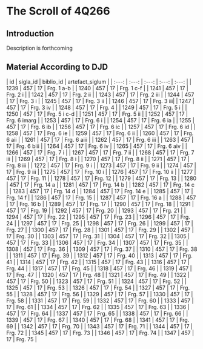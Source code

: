 # The Scroll of 4Q266

## Introduction

Description is forthcoming

## Material According to DJD

| id | sigla_id | biblio_id | artefact_siglum |
| :---: | :---: | :---: | :---: | :---: |
| 1239 | 457 | 17 | Frg. 1 a-b |
| 1240 | 457 | 17 | Frg. 1 c-f |
| 1241 | 457 | 17 | Frg. 2 i |
| 1242 | 457 | 17 | Frg. 2 ii |
| 1243 | 457 | 17 | Frg. 2 iii |
| 1244 | 457 | 17 | Frg. 3 i |
| 1245 | 457 | 17 | Frg. 3 ii | 
| 1246 | 457 | 17 | Frg. 3 iii|
| 1247 | 457 | 17 | Frg. 3 iv |
| 1248 | 457 | 17 | Frg. 4 |
| 1249 | 457 | 17 | Frg. 5 i |
| 1250 | 457 | 17 | Frg. 5 i c-d |
| 1251 | 457 | 17 | Frg. 5 ii |
| 1252 | 457 | 17 | Frg. 6 imarg |
| 1253 | 457 | 17 | Frg. 6 i |
| 1254 | 457 | 17 | Frg. 6 ia |
| 1255 | 457 | 17 | Frg. 6 ib |
| 1256 | 457 | 17 | Frg. 6 ic |
| 1257 | 457 | 17 | Frg. 6 id |
| 1258 | 457 | 17 | Frg. 6 ie |
| 1259 | 457 | 17 | Frg. 6  ii |
| 1260 | 457 | 17 | Frg. 6 aii |
| 1261 | 457 | 17 | Frg. 6 aiii |
| 1262 | 457 | 17 | Frg. 6 iii |
| 1263 | 457 | 17 | Frg. 6 biii |
| 1264 | 457 | 17 | Frg. 6 iv |
| 1265 | 457 | 17 | Frg. 6 aiv |
| 1266 | 457 | 17 | Frg. 7 i |
| 1267 | 457 | 17 | Frg. 7 ii |
| 1268 | 457 | 17 | Frg. 7 iii |
| 1269 | 457 | 17 | Frg. 8 i |
| 1270 | 457 | 17 | Frg. 8 ii |
| 1271 | 457 | 17 | Frg. 8 iii |
| 1272 | 457 | 17 | Frg. 9 i |
| 1273 | 457 | 17 | Frg. 9 ii |
| 1274 | 457 | 17 | Frg. 9 iii |
| 1275 | 457 | 17 | Frg. 10 i |
| 1276 | 457 | 17 | Frg. 10 ii |
| 1277 | 457 | 17 | Frg. 11 |
| 1278 | 457 | 17 | Frg. 12 |
| 1279 | 457 | 17 | Frg. 13 |
| 1280 | 457 | 17 | Frg. 14 a |
| 1281 | 457 | 17 | Frg. 14 b |
| 1282 | 457 | 17 | Frg. 14 c |
| 1283 | 457 | 17 | Frg. 14 d |
| 1284 | 457 | 17 | Frg. 14 e |
| 1285 | 457 | 17 | Frg. 14 f |
| 1286 | 457 | 17 | Frg. 15 |
| 1287 | 457 | 17 | Frg. 16 a |
| 1288 | 457 | 17 | Frg. 16 b |
| 1289 | 457 | 17 | Frg. 17 |
| 1290 | 457 | 17 | Frg. 18 |
| 1291 | 457 | 17 | Frg. 19 |
| 1292 | 457 | 17 | Frg. 20 |
| 1293 | 457 | 17 | Frg. 21 |
| 1294 | 457 | 17 | Frg. 22 |
| 1295 | 457 | 17 | Frg. 23 |
| 1296 | 457 | 17 | Frg. 24 |
| 1297 | 457 | 17 | Frg. 25 |
| 1298 | 457 | 17 | Frg. 26 |
| 1299 | 457 | 17 | Frg. 27 |
| 1300 | 457 | 17 | Frg. 28 |
| 1301 | 457 | 17 | Frg. 29 |
| 1302 | 457 | 17 | Frg. 30 |
| 1303 | 457 | 17 | Frg. 31 |
| 1304 | 457 | 17 | Frg. 32 |
| 1305 | 457 | 17 | Frg. 33 |
| 1306 | 457 | 17 | Frg. 34 |
| 1307 | 457 | 17 | Frg. 35 |
| 1308 | 457 | 17 | Frg. 36 |
| 1309 | 457 | 17 | Frg. 37 |
| 1310 | 457 | 17 | Frg. 38 |
| 1311 | 457 | 17 | Frg. 39 |
| 1312 | 457 | 17 | Frg. 40 |
| 1313 | 457 | 17 | Frg. 41 |
| 1314 | 457 | 17 | Frg. 42 |
| 1315 | 457 | 17 | Frg. 43 |
| 1316 | 457 | 17 | Frg. 44 |
| 1317 | 457 | 17 | Frg. 45 |
| 1318 | 457 | 17 | Frg. 46 |
| 1319 | 457 | 17 | Frg. 47 |
| 1320 | 457 | 17 | Frg. 48 |
| 1321 | 457 | 17 | Frg. 49 |
| 1322 | 457 | 17 | Frg. 50 |
| 1323 | 457 | 17 | Frg. 51 |
| 1324 | 457 | 17 | Frg. 52 |
| 1325 | 457 | 17 | Frg. 53 |
| 1326 | 457 | 17 | Frg. 54 |
| 1327 | 457 | 17 | Frg. 55 |
| 1328 | 457 | 17 | Frg. 56 |
| 1329 | 457 | 17 | Frg. 57 |
| 1330 | 457 | 17 | Frg. 58 |
| 1331 | 457 | 17 | Frg. 59 |
| 1332 | 457 | 17 | Frg. 60 |
| 1333 | 457 | 17 | Frg. 61 |
| 1334 | 457 | 17 | Frg. 62 |
| 1335 | 457 | 17 | Frg. 63 |
| 1336 | 457 | 17 | Frg. 64 |
| 1337 | 457 | 17 | Frg. 65 |
| 1338 | 457 | 17 | Frg. 66 |
| 1339 | 457 | 17 | Frg. 67 |
| 1340 | 457 | 17 | Frg. 68 |
| 1341 | 457 | 17 | Frg. 69 |
| 1342 | 457 | 17 | Frg. 70 |
| 1343 | 457 | 17 | Frg. 71 |
| 1344 | 457 | 17 | Frg. 72 |
| 1345 | 457 | 17 | Frg. 73 |
| 1346 | 457 | 17 | Frg. 74 |
| 1347 | 457 | 17 | Frg. 75 |